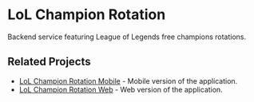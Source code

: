 # LoL Champion Rotation

Backend service featuring League of Legends free champions rotations.

## Related Projects

- [LoL Champion Rotation Mobile](https://github.com/tomwyr/lol-champion-rotation-mobile) - Mobile version of the application.
- [LoL Champion Rotation Web](https://github.com/tomwyr/lol-champion-rotation-web) - Web version of the application.

